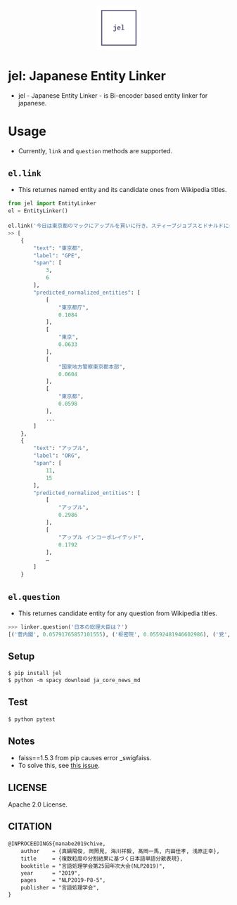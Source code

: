 <p align="center"><img width="20%" src="docs/jel-logo.png"></p>

# jel: Japanese Entity Linker
* jel - Japanese Entity Linker - is Bi-encoder based entity linker for japanese.

# Usage
* Currently, `link` and `question` methods are supported.

## `el.link`
* This returnes named entity and its candidate ones from Wikipedia titles.
```python
from jel import EntityLinker
el = EntityLinker()

el.link('今日は東京都のマックにアップルを買いに行き、スティーブジョブスとドナルドに会い、堀田区に引っ越した。')
>> [
    {
        "text": "東京都",
        "label": "GPE",
        "span": [
            3,
            6
        ],
        "predicted_normalized_entities": [
            [
                "東京都庁",
                0.1084
            ],
            [
                "東京",
                0.0633
            ],
            [
                "国家地方警察東京都本部",
                0.0604
            ],
            [
                "東京都",
                0.0598
            ],
            ...
        ]
    },
    {
        "text": "アップル",
        "label": "ORG",
        "span": [
            11,
            15
        ],
        "predicted_normalized_entities": [
            [
                "アップル",
                0.2986
            ],
            [
                "アップル インコーポレイテッド",
                0.1792
            ],
            …
        ]
    }
```

## `el.question`
* This returnes candidate entity for any question from Wikipedia titles.
```python
>>> linker.question('日本の総理大臣は？')
[('菅内閣', 0.05791765857101555), ('枢密院', 0.05592481946602986), ('党', 0.05430194711042564), ('総選挙', 0.052795400668513175)]
```

## Setup
```
$ pip install jel
$ python -m spacy download ja_core_news_md
```

## Test
`$ python pytest`

## Notes
* faiss==1.5.3 from pip causes error _swigfaiss. 
* To solve this, see [this issue](https://github.com/facebookresearch/faiss/issues/821#issuecomment-573531694).

## LICENSE
Apache 2.0 License.

## CITATION
```
@INPROCEEDINGS{manabe2019chive,
    author    = {真鍋陽俊, 岡照晃, 海川祥毅, 髙岡一馬, 内田佳孝, 浅原正幸},
    title     = {複数粒度の分割結果に基づく日本語単語分散表現},
    booktitle = "言語処理学会第25回年次大会(NLP2019)",
    year      = "2019",
    pages     = "NLP2019-P8-5",
    publisher = "言語処理学会",
}
```